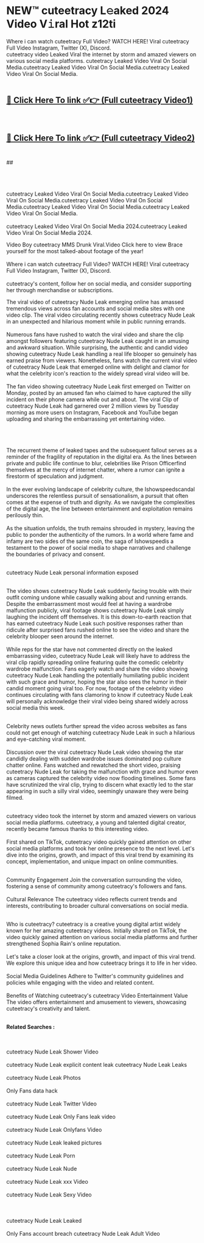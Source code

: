 
# NEW™ cuteetracy L𝚎aked 2024 Video V𝚒ral Hot z12ti

Where i can watch cuteetracy Full Video? WATCH HERE! Viral cuteetracy Full Video Instagram, Twitter (X), Discord. <br>
cuteetracy video Leaked Viral the internet by storm and amazed viewers on various social media platforms. cuteetracy Leaked Video Viral On Social Media.cuteetracy Leaked Video Viral On Social Media.cuteetracy Leaked Video Viral On Social Media.<br>
 <br>

##  <a href="hhttps://clipsfans.site?title=cuteetracy&ref=git">🔴 Click Here To link ✅👉 (Full cuteetracy Video1)</a><br>
  <br>

##  <a href="https://clipsfans.site?title=cuteetracy&ref=git">🔴 Click Here To link ✅👉 (Full cuteetracy Video2)</a><br>
  <br>
  ##


  <br>

  <br>

<br><br>
cuteetracy Leaked Video Viral On Social Media.cuteetracy Leaked Video Viral On Social Media.cuteetracy Leaked Video Viral On Social Media.cuteetracy Leaked Video Viral On Social Media.cuteetracy Leaked Video Viral On Social Media.
<br><br>
cuteetracy Leaked Video Viral On Social Media 2024.cuteetracy Leaked Video Viral On Social Media 2024.


Video Boy cuteetracy MMS Drunk Viral.Video Click here to view Brace yourself for the most talked-about footage of the year!
<br><br>
Where i can watch cuteetracy Full Video? WATCH HERE! Viral cuteetracy Full Video Instagram, Twitter (X), Discord.
<br><br>
cuteetracy's content, follow her on social media, and consider supporting her through merchandise or subscriptions.


The viral video of cuteetracy Nude Leak emerging online has amassed tremendous views across fan accounts and social media sites with one video clip. The viral video circulating recently shows cuteetracy Nude Leak in an unexpected and hilarious moment while in public running errands.
<br><br>
Numerous fans have rushed to watch the viral video and share the clip amongst followers featuring cuteetracy Nude Leak caught in an amusing and awkward situation. While surprising, the authentic and candid video showing cuteetracy Nude Leak handling a real life blooper so genuinely has earned praise from viewers. Nonetheless, fans watch the current viral video of cuteetracy Nude Leak that emerged online with delight and clamor for what the celebrity icon's reaction to the widely spread viral video will be.
<br><br>
The fan video showing cuteetracy Nude Leak first emerged on Twitter on Monday, posted by an amused fan who claimed to have captured the silly incident on their phone camera while out and about. The viral Clip of cuteetracy Nude Leak had garnered over 2 million views by Tuesday morning as more users on Instagram, Facebook and YouTube began uploading and sharing the embarrassing yet entertaining video.
<br><br>


<br><br>
The recurrent theme of leaked tapes and the subsequent fallout serves as a reminder of the fragility of reputation in the digital era. As the lines between private and public life continue to blur, celebrities like Prison Officerfind themselves at the mercy of internet chatter, where a rumor can ignite a firestorm of speculation and judgment.
<br><br>
In the ever evolving landscape of celebrity culture, the Ishowspeedscandal underscores the relentless pursuit of sensationalism, a pursuit that often comes at the expense of truth and dignity. As we navigate the complexities of the digital age, the line between entertainment and exploitation remains perilously thin.
<br><br>
As the situation unfolds, the truth remains shrouded in mystery, leaving the public to ponder the authenticity of the rumors. In a world where fame and infamy are two sides of the same coin, the saga of Ishowspeedis a testament to the power of social media to shape narratives and challenge the boundaries of privacy and consent.
<br><br>





cuteetracy Nude Leak personal information exposed
<br><br>



The video shows cuteetracy Nude Leak suddenly facing trouble with their outfit coming undone while casually walking about and running errands. Despite the embarrassment most would feel at having a wardrobe malfunction publicly, viral footage shows cuteetracy Nude Leak simply laughing the incident off themselves. It is this down-to-earth reaction that has earned cuteetracy Nude Leak such positive responses rather than ridicule after surprised fans rushed online to see the video and share the celebrity blooper seen around the internet.
<br><br>
While reps for the star have not commented directly on the leaked embarrassing video, cuteetracy Nude Leak will likely have to address the viral clip rapidly spreading online featuring quite the comedic celebrity wardrobe malfunction. Fans eagerly watch and share the video showing cuteetracy Nude Leak handling the potentially humiliating public incident with such grace and humor, hoping the star also sees the humor in their candid moment going viral too. For now, footage of the celebrity video continues circulating with fans clamoring to know if cuteetracy Nude Leak will personally acknowledge their viral video being shared widely across social media this week.
<br><br>

Celebrity news outlets further spread the video across websites as fans could not get enough of watching cuteetracy Nude Leak in such a hilarious and eye-catching viral moment.
<br><br>
Discussion over the viral cuteetracy Nude Leak video showing the star candidly dealing with sudden wardrobe issues dominated pop culture chatter online. Fans watched and rewatched the short video, praising cuteetracy Nude Leak for taking the malfunction with grace and humor even as cameras captured the celebrity video now flooding timelines. Some fans have scrutinized the viral clip, trying to discern what exactly led to the star appearing in such a silly viral video, seemingly unaware they were being filmed.
<br><br>


cuteetracy video took the internet by storm and amazed viewers on various social media platforms. cuteetracy, a young and talented digital creator, recently became famous thanks to this interesting video.
<br><br>
First shared on TikTok, cuteetracy video quickly gained attention on other social media platforms and took her online presence to the next level. Let's dive into the origins, growth, and impact of this viral trend by examining its concept, implementation, and unique impact on online communities.
<br><br>

Community Engagement Join the conversation surrounding the video, fostering a sense of community among cuteetracy's followers and fans.
<br><br>
Cultural Relevance The cuteetracy video reflects current trends and interests, contributing to broader cultural conversations on social media.
<br><br>




Who is cuteetracy? cuteetracy is a creative young digital artist widely known for her amazing cuteetracy videos. Initially shared on TikTok, the video quickly gained attention on various social media platforms and further strengthened Sophia Rain's online reputation.
<br><br>
Let's take a closer look at the origins, growth, and impact of this viral trend. We explore this unique idea and how cuteetracy brings it to life in her video.
<br><br>
Social Media Guidelines Adhere to Twitter's community guidelines and policies while engaging with the video and related content.
<br><br>
Benefits of Watching cuteetracy's cuteetracy Video Entertainment Value The video offers entertainment and amusement to viewers, showcasing cuteetracy's creativity and talent.
<br><br>




<strong>Related Searches :</strong>

<br><br>
cuteetracy Nude Leak Shower Video
<br><br>
cuteetracy Nude Leak explicit content leak
cuteetracy Nude Leak Leaks
<br><br>
cuteetracy Nude Leak Photos
<br><br>
Only Fans data hack
<br><br>
cuteetracy Nude Leak Twitter Video
<br><br>
cuteetracy Nude Leak Only Fans leak video
<br><br>
cuteetracy Nude Leak Onlyfans Video
<br><br>
cuteetracy Nude Leak leaked pictures
<br><br>
cuteetracy Nude Leak Porn
<br><br>
cuteetracy Nude Leak Nude
<br><br>
cuteetracy Nude Leak xxx Video
<br><br>
cuteetracy Nude Leak Sexy Video
<br><br>
<br><br>
cuteetracy Nude Leak Leaked
<br><br>
Only Fans account breach
cuteetracy Nude Leak Adult Video
<br><br>